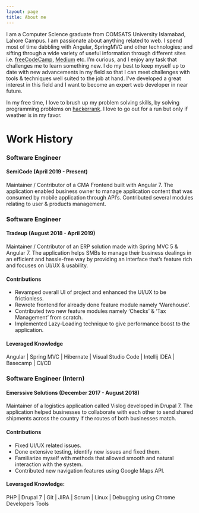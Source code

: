```yaml
---
layout: page
title: About me 
---
```


I am a Computer Science graduate from COMSATS University Islamabad, Lahore Campus. I am passionate about anything related to web. I spend most of time dabbling with Angular, SpringMVC and other technologies; and sifting through a wide variety of useful information through different sites i.e. [freeCodeCamp](https://www.freecodecamp.org), [Medium](https://medium.com) etc. I’m curious, and I enjoy any task that challenges me to learn something new. I do my best to keep myself up to date with new advancements in my field so that I can meet challenges with tools & techniques well suited to the job at hand. I've developed a great interest in this field and I want to become an expert web developer in near future.

In my free time, I love to brush up my problem solving skills, by solving programming problems on [hackerrank](https://www.hackerrank.com). I love to go out for a run but only if weather is in my favor. 

# Work History


### Software Engineer
#### SemiCode (April 2019 - Present)

Maintainer / Contributor of a CMA Frontend built with Angular 7. The
application enabled business owner to manage application content that
was consumed by mobile application through API’s. Contributed several
modules relating to user & products management.

### Software Engineer
#### Tradeup (August 2018 - April 2019)

Maintainer / Contributor of an ERP solution made with Spring MVC 5 &
Angular 7. The application helps SMBs to manage their business dealings
in an efficient and hassle-free way by providing an interface that’s
feature rich and focuses on UI/UX & usability.

#### Contributions

* Revamped overall UI of project and enhanced the UI/UX to be frictionless.<br/>
* Rewrote frontend for already done feature module namely ‘Warehouse’.<br/>
* Contributed two new feature modules namely ‘Checks’ & ‘Tax Management’ from scratch.<br/>
* Implemented Lazy-Loading technique to give performance boost to the application.<br/>

#### Leveraged Knowledge

Angular | Spring MVC | Hibernate | Visual Studio Code | Intellij IDEA | Basecamp | CI/CD

### Software Engineer (Intern)
#### Emerssive Solutions (December 2017 - August 2018)

Maintainer of a logistics application called Vislog developed in Drupal 7.
The application helped businesses to collaborate with each other to send
shared shipments across the country if the routes of both businesses
match.

#### Contributions

* Fixed UI/UX related issues.
* Done extensive testing, identify new issues and fixed them.
* Familiarize myself with methods that allowed smooth and natural interaction with the system.
* Contributed new navigation features using Google Maps API.

#### Leveraged Knowledge:

PHP | Drupal 7 | Git | JIRA | Scrum | Linux | Debugging using Chrome Developers Tools


